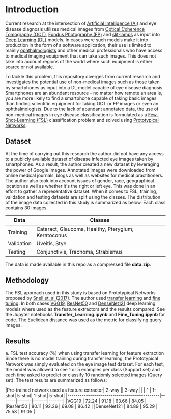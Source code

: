 # Introduction
Current research at the intersection of [Artificial Intelligence (AI)](https://www.ibm.com/cloud/learn/what-is-artificial-intelligence) and eye disease diagnosis utilizes medical images from [Optical Coherence Tomography (OCT)](https://www.ncbi.nlm.nih.gov/pmc/articles/PMC1531864/), [Fundus Photography (FP)](https://www.sciencedirect.com/topics/medicine-and-dentistry/fundus-photography) and [slit-lamps](https://www.aao.org/eye-health/treatments/what-is-slit-lamp) as input into [Deep Learning (DL)](https://machinelearningmastery.com/what-is-deep-learning/) models. In cases were such models make it into production in the form of a software application, their use is limited to mainly [ophthalmologists](https://www.rcophth.ac.uk/about/what-is-ophthalmology/what-is-an-ophthalmologist/) and other medical professionals who have access to medical imaging equipment that can take such images. This does not take into account regions of the world where such equipment is either scarce or not available.

To tackle this problem, this repository diverges from current research and investigates the potential use of non-medical images such as those taken by smartphones as input into a DL model capable of eye disease diagnosis. Smartphones are an abundant resource - no matter how remote an area is, you are more likely to find a smartphone capable of taking basic images than finding scientific equipment for taking OCT or FP images or even an ophthalmologists. Due to the lack of abundant annotated data, the use of non-medical images in eye disease classification is formulated as a [Few-Shot-Learning (FSL)](https://neptune.ai/blog/understanding-few-shot-learning-in-computer-vision) classification problem and solved using [Prototypical Networks](https://towardsdatascience.com/few-shot-learning-with-prototypical-networks-87949de03ccd).

## Dataset
At the time of carrying out this research the author did not have any access to a publicly available dataset of disease infected eye images taken by smartphones. As a result, the author created a new dataset by leveraging the power of Google Images. Annotated images were downloaded from online medical journals, blogs as well as websites for medical practitioners. The author also took into account issues of gender, race, geographical location as well as whether it's the right or left eye. This was done in an effort to gather a representative dataset. When it comes to FSL, training, validation and testing datasets are split using the classes. The distribution of the image data collected in this study is summarized as below. Each class contains 30 images.

|Data | Classes|
|-----|--------|
|Training | Cataract, Glaucoma, Healthy, Pterygium, Keratoconus|
|Validation | Uveitis, Stye|
|Testing | Conjunctivis, Trachoma, Strabismus|

The data is made available in this repo as a compressed file **data.zip**.

## Methodology
The FSL approach used in this study is based on Prototypical Networks proposed by [Snell et. al (2017)](https://arxiv.org/abs/1703.05175). The author used [transfer learning](https://www.allerin.com/blog/how-to-fine-tune-your-artificial-intelligence-algorithms) and [fine tuning](https://machinelearningmastery.com/how-to-improve-performance-with-transfer-learning-for-deep-learning-neural-networks/). In both cases [VGG19](https://arxiv.org/abs/1409.1556), [ResNet50](https://arxiv.org/abs/1512.03385) and [DenseNet121](https://arxiv.org/abs/1608.06993) deep learning models where used as the feature extractors and the results compared. See the Jupyter notebooks **Transfer_Learning.ipynb** and **Fine_Tuning.ipynb** for code. The Euclidean distance was used as the metric for classifying query images.

## Results
a. FSL test accuracy (%) when using transfer learning for feature extraction
Since there is no model training during transfer learning, the Prototypical Network was simply evaluated on the eye image test dataset. For each test, the model was allowed to see 1 or 5 examples per class (Support set) and each time asked to predict or classify 10 randomly selected images (Query set). The test results are summarized as follows:

|Pre-trained network used as feature extractor| 2-way          || 3-way        ||
|                ^                             | 1-shot| 5-shot| 1-shot| 5-shot|
|---------------------------------------------|-------|-------|-------|-------|
|VGG19                                        | 72.24 | 91.18 | 63.66 | 84.05 |
|ResNet50                                     | 80.11 | 92.26 | 69.08 | 86.42 |
|DenseNet121                                  | 84.89 | 95.29 | 75.58 | 91.05 |
